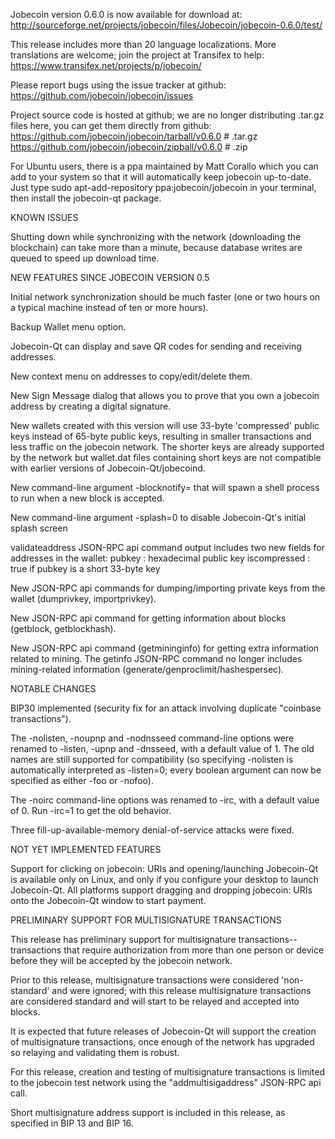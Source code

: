 Jobecoin version 0.6.0 is now available for download at:
http://sourceforge.net/projects/jobecoin/files/Jobecoin/jobecoin-0.6.0/test/

This release includes more than 20 language localizations.
More translations are welcome; join the
project at Transifex to help:
https://www.transifex.net/projects/p/jobecoin/

Please report bugs using the issue tracker at github:
https://github.com/jobecoin/jobecoin/issues

Project source code is hosted at github; we are no longer
distributing .tar.gz files here, you can get them
directly from github:
https://github.com/jobecoin/jobecoin/tarball/v0.6.0  # .tar.gz
https://github.com/jobecoin/jobecoin/zipball/v0.6.0  # .zip

For Ubuntu users, there is a ppa maintained by Matt Corallo which
you can add to your system so that it will automatically keep
jobecoin up-to-date.  Just type
sudo apt-add-repository ppa:jobecoin/jobecoin
in your terminal, then install the jobecoin-qt package.


KNOWN ISSUES

Shutting down while synchronizing with the network
(downloading the blockchain) can take more than a minute,
because database writes are queued to speed up download
time.


NEW FEATURES SINCE JOBECOIN VERSION 0.5

Initial network synchronization should be much faster
(one or two hours on a typical machine instead of ten or more
hours).

Backup Wallet menu option.

Jobecoin-Qt can display and save QR codes for sending
and receiving addresses.

New context menu on addresses to copy/edit/delete them.

New Sign Message dialog that allows you to prove that you
own a jobecoin address by creating a digital
signature.

New wallets created with this version will
use 33-byte 'compressed' public keys instead of
65-byte public keys, resulting in smaller
transactions and less traffic on the jobecoin
network. The shorter keys are already supported
by the network but wallet.dat files containing
short keys are not compatible with earlier
versions of Jobecoin-Qt/jobecoind.

New command-line argument -blocknotify=<command>
that will spawn a shell process to run <command> 
when a new block is accepted.

New command-line argument -splash=0 to disable
Jobecoin-Qt's initial splash screen

validateaddress JSON-RPC api command output includes
two new fields for addresses in the wallet:
pubkey : hexadecimal public key
iscompressed : true if pubkey is a short 33-byte key

New JSON-RPC api commands for dumping/importing
private keys from the wallet (dumprivkey, importprivkey).

New JSON-RPC api command for getting information about
blocks (getblock, getblockhash).

New JSON-RPC api command (getmininginfo) for getting
extra information related to mining. The getinfo
JSON-RPC command no longer includes mining-related
information (generate/genproclimit/hashespersec).



NOTABLE CHANGES

BIP30 implemented (security fix for an attack involving
duplicate "coinbase transactions").

The -nolisten, -noupnp and -nodnsseed command-line
options were renamed to -listen, -upnp and -dnsseed,
with a default value of 1. The old names are still
supported for compatibility (so specifying -nolisten
is automatically interpreted as -listen=0; every
boolean argument can now be specified as either
-foo or -nofoo).

The -noirc command-line options was renamed to
-irc, with a default value of 0. Run -irc=1 to
get the old behavior.

Three fill-up-available-memory denial-of-service
attacks were fixed.


NOT YET IMPLEMENTED FEATURES

Support for clicking on jobecoin: URIs and
opening/launching Jobecoin-Qt is available only on Linux,
and only if you configure your desktop to launch
Jobecoin-Qt. All platforms support dragging and dropping
jobecoin: URIs onto the Jobecoin-Qt window to start
payment.


PRELIMINARY SUPPORT FOR MULTISIGNATURE TRANSACTIONS

This release has preliminary support for multisignature
transactions-- transactions that require authorization
from more than one person or device before they
will be accepted by the jobecoin network.

Prior to this release, multisignature transactions
were considered 'non-standard' and were ignored;
with this release multisignature transactions are
considered standard and will start to be relayed
and accepted into blocks.

It is expected that future releases of Jobecoin-Qt
will support the creation of multisignature transactions,
once enough of the network has upgraded so relaying
and validating them is robust.

For this release, creation and testing of multisignature
transactions is limited to the jobecoin test network using
the "addmultisigaddress" JSON-RPC api call.

Short multisignature address support is included in this
release, as specified in BIP 13 and BIP 16.

